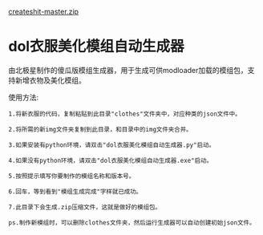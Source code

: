 [createshit-master.zip](https://github.com/user-attachments/files/17146732/createshit-master.zip)
# dol衣服美化模组自动生成器
由北极星制作的傻瓜版模组生成器，用于生成可供modloader加载的模组包，支持新增衣物及美化模组。

使用方法: 

    1.将新衣服的代码，复制粘贴到此目录"clothes"文件夹中，对应种类的json文件中。

    2.将所需的新img文件夹复制到此目录，和目录中的img文件夹合并。

    3.如果安装有python环境，请双击"dol衣服美化模组自动生成器.py"启动。

    4.如果没有python环境，请双击"dol衣服美化模组自动生成器.exe"启动。

    5.按照提示填写你要制作的模组名称和版本号。

    6.回车，等到看到"模组生成完成"字样就已成功。

    7.此目录下会生成.zip压缩文件，这就是做好的模组包。

    ps.制作新模组时，可以删除clothes文件夹，然后运行生成器可以自动创建初始json文件。
